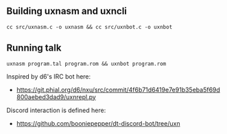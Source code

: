 ## Building uxnasm and uxncli

```
cc src/uxnasm.c -o uxnasm && cc src/uxnbot.c -o uxnbot
```

## Running talk

```
uxnasm program.tal program.rom && uxnbot program.rom
```

Inspired by d6's IRC bot here:

* https://git.phial.org/d6/nxu/src/commit/4f6b71d6419e7e91b35eba5f69d800aebed3dad9/uxnrepl.py

Discord interaction is defined here:

* https://github.com/booniepepper/dt-discord-bot/tree/uxn
